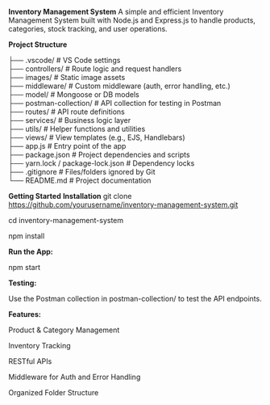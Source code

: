 **Inventory Management System**
A simple and efficient Inventory Management System built with Node.js and Express.js to handle products, categories, stock tracking, and user operations.

**Project Structure**

├── .vscode/                # VS Code settings  
├── controllers/            # Route logic and request handlers  
├── images/                 # Static image assets  
├── middleware/             # Custom middleware (auth, error handling, etc.)  
├── model/                  # Mongoose or DB models  
├── postman-collection/     # API collection for testing in Postman  
├── routes/                 # API route definitions  
├── services/               # Business logic layer  
├── utils/                  # Helper functions and utilities  
├── views/                  # View templates (e.g., EJS, Handlebars)  
├── app.js                  # Entry point of the app  
├── package.json            # Project dependencies and scripts  
├── yarn.lock / package-lock.json # Dependency locks  
├── .gitignore              # Files/folders ignored by Git  
└── README.md               # Project documentation

**Getting Started**
**Installation**
git clone https://github.com/yourusername/inventory-management-system.git

cd inventory-management-system

npm install

**Run the App:**

npm start

**Testing:**

Use the Postman collection in postman-collection/ to test the API endpoints.

**Features:**

Product & Category Management

Inventory Tracking

RESTful APIs

Middleware for Auth and Error Handling

Organized Folder Structure
